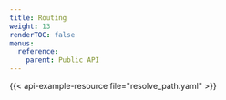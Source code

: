 ```yaml
---
title: Routing
weight: 13
renderTOC: false
menus:
  reference:
    parent: Public API
---
```


{{< api-example-resource file="resolve_path.yaml" >}}
